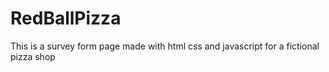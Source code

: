 # RedBallPizza
This is a survey form page made with html css and javascript for a fictional pizza shop
